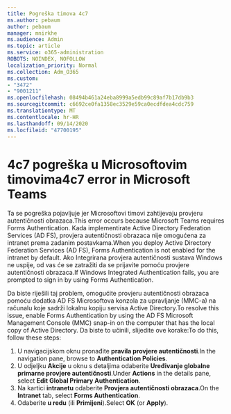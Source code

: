 ```yaml
---
title: Pogreška timova 4c7
ms.author: pebaum
author: pebaum
manager: mnirkhe
ms.audience: Admin
ms.topic: article
ms.service: o365-administration
ROBOTS: NOINDEX, NOFOLLOW
localization_priority: Normal
ms.collection: Adm_O365
ms.custom:
- "3472"
- "9001211"
ms.openlocfilehash: 08494b461a24eba8999a5edb99c89af7b17db9b3
ms.sourcegitcommit: c6692ce0fa1358ec3529e59ca0ecdfdea4cdc759
ms.translationtype: MT
ms.contentlocale: hr-HR
ms.lasthandoff: 09/14/2020
ms.locfileid: "47700195"
---
```

# <a name="4c7-error-in-microsoft-teams"></a><span data-ttu-id="3c63e-102">4c7 pogreška u Microsoftovim timovima</span><span class="sxs-lookup"><span data-stu-id="3c63e-102">4c7 error in Microsoft Teams</span></span>

<span data-ttu-id="3c63e-103">Ta se pogreška pojavljuje jer Microsoftovi timovi zahtijevaju provjeru autentičnosti obrazaca.</span><span class="sxs-lookup"><span data-stu-id="3c63e-103">This error occurs because Microsoft Teams requires Forms Authentication.</span></span> <span data-ttu-id="3c63e-104">Kada implementirate Active Directory Federation Services (AD FS), provjera autentičnosti obrazaca nije omogućena za intranet prema zadanim postavkama.</span><span class="sxs-lookup"><span data-stu-id="3c63e-104">When you deploy Active Directory Federation Services (AD FS), Forms Authentication is not enabled for the intranet by default.</span></span> <span data-ttu-id="3c63e-105">Ako Integrirana provjera autentičnosti sustava Windows ne uspije, od vas će se zatražiti da se prijavite pomoću provjere autentičnosti obrazaca.</span><span class="sxs-lookup"><span data-stu-id="3c63e-105">If Windows Integrated Authentication fails, you are prompted to sign in by using Forms Authentication.</span></span>

<span data-ttu-id="3c63e-106">Da biste riješili taj problem, omogućite provjeru autentičnosti obrazaca pomoću dodatka AD FS Microsoftova konzola za upravljanje (MMC-a) na računalu koje sadrži lokalnu kopiju servisa Active Directory.</span><span class="sxs-lookup"><span data-stu-id="3c63e-106">To resolve this issue, enable Forms Authentication by using the AD FS Microsoft Management Console (MMC) snap-in on the computer that has the local copy of Active Directory.</span></span> <span data-ttu-id="3c63e-107">Da biste to učinili, slijedite ove korake:</span><span class="sxs-lookup"><span data-stu-id="3c63e-107">To do this, follow these steps:</span></span> 

1. <span data-ttu-id="3c63e-108">U navigacijskom oknu pronađite **pravila provjere autentičnosti**.</span><span class="sxs-lookup"><span data-stu-id="3c63e-108">In the navigation pane, browse to **Authentication Policies**.</span></span>
2. <span data-ttu-id="3c63e-109">U odjeljku **Akcije** u oknu s detaljima odaberite **Uređivanje globalne primarne provjere autentičnosti**.</span><span class="sxs-lookup"><span data-stu-id="3c63e-109">Under **Actions** in the details pane, select **Edit Global Primary Authentication**.</span></span>
3. <span data-ttu-id="3c63e-110">Na kartici **intranetu** odaberite **Provjera autentičnosti obrazaca**.</span><span class="sxs-lookup"><span data-stu-id="3c63e-110">On the **Intranet** tab, select **Forms Authentication**.</span></span>
4. <span data-ttu-id="3c63e-111">Odaberite **u redu** (ili **Primijeni**).</span><span class="sxs-lookup"><span data-stu-id="3c63e-111">Select **OK** (or **Apply**).</span></span>